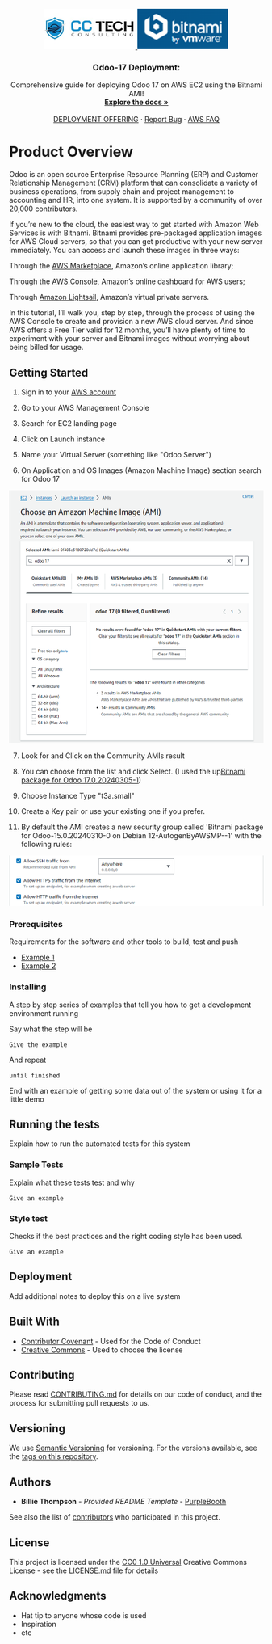 <!-- PROJECT LOGO -->
<br />
<div align="center">
  <a href="https://cctechconsulting.com/">
    <img src="images/CC_Logo.png" alt="CC Tech Consulting" width="180" height="80">
  </a>
  <a href="https://bitnami.com/stack/odoo/cloud/aws/amis">
    <img src="images/Bitnami.png" alt="Bitnami by VMWare" width="180" height="80">
  </a>
  <h3 align="center">Odoo-17 Deployment:</h3>

  <p align="center">
    Comprehensive guide for deploying Odoo 17 on AWS EC2 using the Bitnami AMI!
    <br />
    <a href="https://docs.bitnami.com/aws/"><strong>Explore the docs »</strong></a>
    <br />
    <br />
    <a href="https://bitnami.com/stack/odoo/cloud/aws">DEPLOYMENT OFFERING</a>
    ·
    <a href="https://github.com/bitnami/vms">Report Bug</a>
    ·
    <a href="https://docs.bitnami.com/aws/faq/">AWS FAQ</a>
  </p>
  </div>
  
# Product Overview

Odoo is an open source Enterprise Resource Planning (ERP) and Customer Relationship Management (CRM) platform that can consolidate a variety of business operations, from supply chain and project management to accounting and HR, into one system. It is supported by a community of over 20,000 contributors.

If you’re new to the cloud, the easiest way to get started with Amazon Web Services is with Bitnami. Bitnami provides pre-packaged application images for AWS Cloud servers, so that you can get productive with your new server immediately. You can access and launch these images in three ways:

Through the [AWS Marketplace](https://aws.amazon.com/marketplace), Amazon’s online application library;

Through the [AWS Console](https://console.aws.amazon.com/), Amazon’s online dashboard for AWS users;

Through [Amazon Lightsail](https://amazonlightsail.com/), Amazon’s virtual private servers.

In this tutorial, I’ll walk you, step by step, through the process of using the AWS Console to create and provision a new AWS cloud server. And since AWS offers a Free Tier valid for 12 months, you’ll have plenty of time to experiment with your server and Bitnami images without worrying about being billed for usage.

## Getting Started

1. Sign in to your [AWS account](https://console.aws.amazon.com/console/home)

2. Go to your AWS Management Console

3. Search for EC2 landing page

4. Click on Launch instance

5. Name your Virtual Server (something like "Odoo Server")

6. On Application and OS Images (Amazon Machine Image) section search for Odoo 17

<img src="images/Searching_AMI.png" alt="Search for Odoo 17" width="600" height="500">

7. Look for and Click on the Community AMIs result

8. You can choose from the list and click Select. (I used the up[Bitnami package for Odoo 17.0.20240305-1](https://bitnami.com/stack/odoo/cloud/aws))

9. Choose Instance Type "t3a.small"

10. Create a Key pair or use your existing one if you prefer. 

11. By default the AMI creates a new security group called 'Bitnami package for Odoo-15.0.20240310-0 on Debian 12-AutogenByAWSMP--1' with the following rules:
<img src="images/SG.png" alt="Security Group" width="600" height="100">

### Prerequisites

Requirements for the software and other tools to build, test and push 
- [Example 1](https://www.example.com)
- [Example 2](https://www.example.com)

### Installing

A step by step series of examples that tell you how to get a development
environment running

Say what the step will be

    Give the example

And repeat

    until finished

End with an example of getting some data out of the system or using it
for a little demo

## Running the tests

Explain how to run the automated tests for this system

### Sample Tests

Explain what these tests test and why

    Give an example

### Style test

Checks if the best practices and the right coding style has been used.

    Give an example

## Deployment

Add additional notes to deploy this on a live system

## Built With

  - [Contributor Covenant](https://www.contributor-covenant.org/) - Used
    for the Code of Conduct
  - [Creative Commons](https://creativecommons.org/) - Used to choose
    the license

## Contributing

Please read [CONTRIBUTING.md](CONTRIBUTING.md) for details on our code
of conduct, and the process for submitting pull requests to us.

## Versioning

We use [Semantic Versioning](http://semver.org/) for versioning. For the versions
available, see the [tags on this
repository](https://github.com/PurpleBooth/a-good-readme-template/tags).

## Authors

  - **Billie Thompson** - *Provided README Template* -
    [PurpleBooth](https://github.com/PurpleBooth)

See also the list of
[contributors](https://github.com/PurpleBooth/a-good-readme-template/contributors)
who participated in this project.

## License

This project is licensed under the [CC0 1.0 Universal](LICENSE.md)
Creative Commons License - see the [LICENSE.md](LICENSE.md) file for
details

## Acknowledgments

  - Hat tip to anyone whose code is used
  - Inspiration
  - etc

